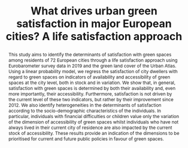 ---
title: "What drives urban green satisfaction in major European cities? A life satisfaction approach"
authors:
- admin
- Sophie Legras
date: ""
doi: ""

# Schedule page publish date (NOT publication's date).
publishDate: "2017-01-01T00:00:00Z"

# Publication type.
# Accepts a single type but formatted as a YAML list (for Hugo requirements).
# Enter a publication type from the CSL standard.
publication_types: ["article"]

# Publication name and optional abbreviated publication name.
publication: ""
publication_short: ""

abstract: This study aims to identify the determinants of satisfaction with green spaces among residents of 72 European cities through a life satisfaction approach using Eurobarometer survey data in 2019 and the green land cover of the Urban Atlas. Using a linear probability model, we regress the satisfaction of city dwellers with regard to green spaces on indicators of availability and accessibility of green spaces at the city level, both in stock and in variation. We show that, in general, satisfaction with green spaces is determined by both their availability and, even more importantly, their accessibility. Furthermore, satisfaction is not driven by the current level of these two indicators, but rather by their improvement since 2012. We also identify heterogeneities in the determinants of satisfaction according to the socio-demographic characteristics of the individuals. In particular, individuals with financial difficulties or children value only the variation of the dimension of accessibility of green spaces whilst individuals who have not always lived in their current city of residence are also impacted by the current stock of accessibility. These results provide an indication of the dimensions to be prioritised for current and future public policies in favour of green spaces.

# Summary. An optional shortened abstract.
summary: Lorem ipsum dolor sit amet, consectetur adipiscing elit. Duis posuere tellus ac convallis placerat. Proin tincidunt magna sed ex sollicitudin condimentum.

tags:
- Life Satisfaction
- Quality of life
- Urban Green Spaces
- Subjective Well-Being
- Eurobarometer
- Green satisfaction
featured: true

#links:
#- name: Custom Link
#  url: http://example.org
url_pdf: ''
url_code: ''
url_dataset: ''
url_poster: ''
url_project: ''
url_slides: ''
url_source: 'https://papers.ssrn.com/sol3/papers.cfm?abstract_id=4622009'
url_video: ''

# Featured image
# To use, add an image named `featured.jpg/png` to your page's folder. 
image:
  caption: 'Image credit: [**Unsplash**](https://unsplash.com/photos/s9CC2SKySJM)'
  focal_point: ""
  preview_only: false

# Associated Projects (optional).
#   Associate this publication with one or more of your projects.
#   Simply enter your project's folder or file name without extension.
#   E.g. `internal-project` references `content/project/internal-project/index.md`.
#   Otherwise, set `projects: []`.
projects:
- internal-project

# Slides (optional).
#   Associate this publication with Markdown slides.
#   Simply enter your slide deck's filename without extension.
#   E.g. `slides: "example"` references `content/slides/example/index.md`.
#   Otherwise, set `slides: ""`.
slides: example
---